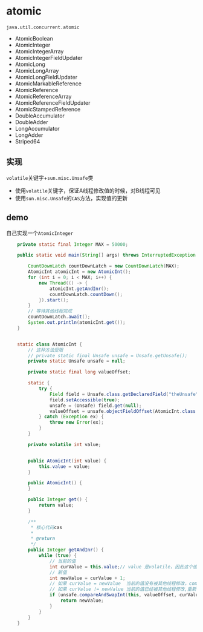 # atomic

`java.util.concurrent.atomic`

- AtomicBoolean
- AtomicInteger
- AtomicIntegerArray
- AtomicIntegerFieldUpdater
- AtomicLong
- AtomicLongArray
- AtomicLongFieldUpdater
- AtomicMarkableReference
- AtomicReference
- AtomicReferenceArray
- AtomicReferenceFieldUpdater
- AtomicStampedReference
- DoubleAccumulator
- DoubleAdder
- LongAccumulator
- LongAdder
- Striped64

## 实现

`volatile`关键字+`sun.misc.Unsafe`类

- 使用`volatile`关键字，保证A线程修改值的时候，对B线程可见
- 使用`sun.misc.Unsafe`的`CAS`方法，实现值的更新

## demo

自己实现一个`AtomicInteger`

```java
    private static final Integer MAX = 50000;

    public static void main(String[] args) throws InterruptedException {

        CountDownLatch countDownLatch = new CountDownLatch(MAX);
        AtomicInt atomicInt = new AtomicInt();
        for (int i = 0; i < MAX; i++) {
            new Thread(() -> {
                atomicInt.getAndInr();
                countDownLatch.countDown();
            }).start();
        }
        // 等待其他线程完成
        countDownLatch.await();
        System.out.println(atomicInt.get());
    }


    static class AtomicInt {
        // 这种方法受限
        // private static final Unsafe unsafe = Unsafe.getUnsafe();
        private static Unsafe unsafe = null;

        private static final long valueOffset;

        static {
            try {
                Field field = Unsafe.class.getDeclaredField("theUnsafe");
                field.setAccessible(true);
                unsafe = (Unsafe) field.get(null);
                valueOffset = unsafe.objectFieldOffset(AtomicInt.class.getDeclaredField("value"));
            } catch (Exception ex) {
                throw new Error(ex);
            }
        }

        private volatile int value;


        public AtomicInt(int value) {
            this.value = value;
        }

        public AtomicInt() {
        }

        public Integer get() {
            return value;
        }

        /**
         * 核心代码cas
         *
         * @return
         */
        public Integer getAndInr() {
            while (true) {
                // 当前的值
                int curValue = this.value;// value 是volatile，因此这个值的修改是线程间可见的
                // 新值
                int newValue = curValue + 1;
                // 如果 curValue = newValue  当前的值没有被其他线程修改，compareAndSwapInt更新成功
                // 如果 curValue != newValue 当前的值已经被其他线程修改,重新获取curValue，然后再次执行compareAndSwapInt
                if (unsafe.compareAndSwapInt(this, valueOffset, curValue, newValue)) {
                    return newValue;
                }
            }
        }
    }
```